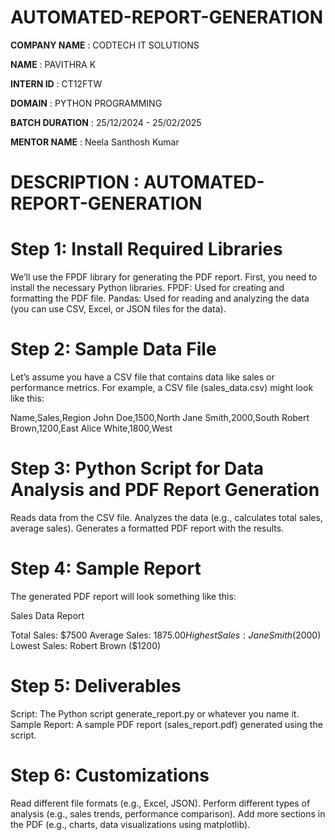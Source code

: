 # AUTOMATED-REPORT-GENERATION

**COMPANY NAME** : CODTECH IT SOLUTIONS

**NAME** : PAVITHRA K

**INTERN ID** : CT12FTW

**DOMAIN** : PYTHON PROGRAMMING

**BATCH DURATION** : 25/12/2024 - 25/02/2025

**MENTOR NAME** : Neela Santhosh Kumar

# DESCRIPTION : AUTOMATED-REPORT-GENERATION

# Step 1: Install Required Libraries
We’ll use the FPDF library for generating the PDF report. First, you need to install the necessary Python libraries.
FPDF: Used for creating and formatting the PDF file.
Pandas: Used for reading and analyzing the data (you can use CSV, Excel, or JSON files for the data).

# Step 2: Sample Data File
Let’s assume you have a CSV file that contains data like sales or performance metrics. For example, a CSV file (sales_data.csv) might look like this:

Name,Sales,Region
John Doe,1500,North
Jane Smith,2000,South
Robert Brown,1200,East
Alice White,1800,West

# Step 3: Python Script for Data Analysis and PDF Report Generation
Reads data from the CSV file.
Analyzes the data (e.g., calculates total sales, average sales).
Generates a formatted PDF report with the results.

# Step 4: Sample Report
The generated PDF report will look something like this:

Sales Data Report

Total Sales: $7500
Average Sales: $1875.00
Highest Sales: Jane Smith ($2000)
Lowest Sales: Robert Brown ($1200)

# Step 5: Deliverables
Script: The Python script generate_report.py or whatever you name it.
Sample Report: A sample PDF report (sales_report.pdf) generated using the script.

# Step 6: Customizations
Read different file formats (e.g., Excel, JSON).
Perform different types of analysis (e.g., sales trends, performance comparison).
Add more sections in the PDF (e.g., charts, data visualizations using matplotlib).
